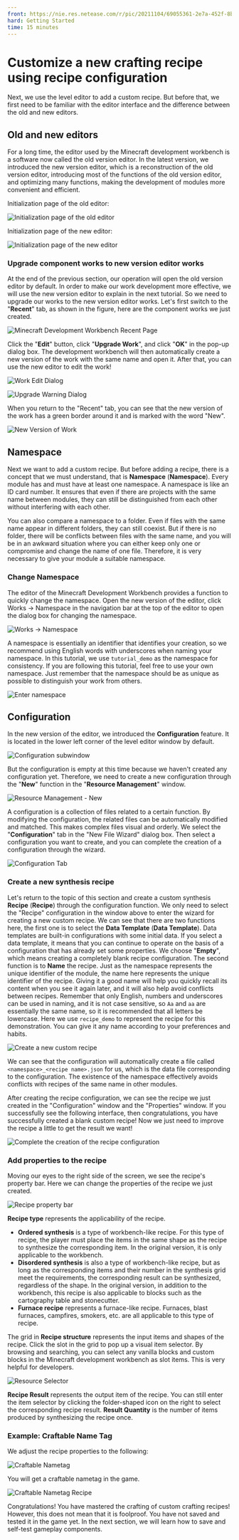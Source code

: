 ```yaml
--- 
front: https://nie.res.netease.com/r/pic/20211104/69055361-2e7a-452f-8b1a-f23e1262a03a.jpg 
hard: Getting Started 
time: 15 minutes 
--- 
```


# Customize a new crafting recipe using recipe configuration 

Next, we use the level editor to add a custom recipe. But before that, we first need to be familiar with the editor interface and the difference between the old and new editors. 

## Old and new editors 

For a long time, the editor used by the Minecraft development workbench is a software now called the old version editor. In the latest version, we introduced the new version editor, which is a reconstruction of the old version editor, introducing most of the functions of the old version editor, and optimizing many functions, making the development of modules more convenient and efficient. 

Initialization page of the old editor: 

![Initialization page of the old editor](./images/1.2_level_editor_init_screen.png) 

Initialization page of the new editor: 

![Initialization page of the new editor](./images/1.2_new_level_editor_init_screen.png) 

### Upgrade component works to new version editor works 

At the end of the previous section, our operation will open the old version editor by default. In order to make our work development more effective, we will use the new version editor to explain in the next tutorial. So we need to upgrade our works to the new version editor works. Let's first switch to the "**Recent**" tab, as shown in the figure, here are the component works we just created. 

![Minecraft Development Workbench Recent Page](./images/1.2_mc_studio_recent_screen.png) 

Click the "**Edit**" button, click "**Upgrade Work**", and click "**OK**" in the pop-up dialog box. The development workbench will then automatically create a new version of the work with the same name and open it. After that, you can use the new editor to edit the work! 

![Work Edit Dialog](./images/1.2_recent_screen_component_edit.png) 

![Upgrade Warning Dialog](./images/1.2_upgrade_warning.png) 

When you return to the "Recent" tab, you can see that the new version of the work has a green border around it and is marked with the word "New". 

![New Version of Work](./images/1.2_mc_studio_recent_screen_with_new_editor.png) 

## Namespace 

Next we want to add a custom recipe. But before adding a recipe, there is a concept that we must understand, that is **Namespace** (**Namespace**). Every module has and must have at least one namespace. A namespace is like an ID card number. It ensures that even if there are projects with the same name between modules, they can still be distinguished from each other without interfering with each other. 

You can also compare a namespace to a folder. Even if files with the same name appear in different folders, they can still coexist. But if there is no folder, there will be conflicts between files with the same name, and you will be in an awkward situation where you can either keep only one or compromise and change the name of one file. Therefore, it is very necessary to give your module a suitable namespace. 

### Change Namespace 

The editor of the Minecraft Development Workbench provides a function to quickly change the namespace. Open the new version of the editor, click Works -> Namespace in the navigation bar at the top of the editor to open the dialog box for changing the namespace. 

![Works -> Namespace](./images/1.2_navigation_namespace.png) 


A namespace is essentially an identifier that identifies your creation, so we recommend using English words with underscores when naming your namespace. In this tutorial, we use `tutorial_demo` as the namespace for consistency. If you are following this tutorial, feel free to use your own namespace. Just remember that the namespace should be as unique as possible to distinguish your work from others. 

![Enter namespace](./images/1.2_modify_namespace.png) 

## Configuration 

In the new version of the editor, we introduced the **Configuration** feature. It is located in the lower left corner of the level editor window by default. 

![Configuration subwindow](./images/1.2_configuration_subwindow.png) 

But the configuration is empty at this time because we haven't created any configuration yet. Therefore, we need to create a new configuration through the "**New**" function in the "**Resource Management**" window. 

![Resource Management - New](./images/1.2_resource_management_new.png) 

A configuration is a collection of files related to a certain function. By modifying the configuration, the related files can be automatically modified and matched. This makes complex files visual and orderly. We select the "**Configuration**" tab in the "New File Wizard" dialog box. Then select a configuration you want to create, and you can complete the creation of a configuration through the wizard. 

![Configuration Tab](./images/1.2_new_file_wizard_config.png) 

### Create a new synthesis recipe 

Let's return to the topic of this section and create a custom synthesis **Recipe** (**Recipe**) through the configuration function. We only need to select the "Recipe" configuration in the window above to enter the wizard for creating a new custom recipe. We can see that there are two functions here, the first one is to select the **Data Template** (**Data Template**). Data templates are built-in configurations with some initial data. If you select a data template, it means that you can continue to operate on the basis of a configuration that has already set some properties. We choose "**Empty**", which means creating a completely blank recipe configuration. The second function is to **Name** the recipe. Just as the namespace represents the unique identifier of the module, the name here represents the unique identifier of the recipe. Giving it a good name will help you quickly recall its content when you see it again later, and it will also help avoid conflicts between recipes. Remember that only English, numbers and underscores can be used in naming, and it is not case sensitive, so `Aa` and `aa` are essentially the same name, so it is recommended that all letters be lowercase. Here we use `recipe_demo` to represent the recipe for this demonstration. You can give it any name according to your preferences and habits. 

![Create a new custom recipe](./images/1.2_recipe_config_wizard.png) 

We can see that the configuration will automatically create a file called `<namespace>_<recipe name>.json` for us, which is the data file corresponding to the configuration. The existence of the namespace effectively avoids conflicts with recipes of the same name in other modules. 

After creating the recipe configuration, we can see the recipe we just created in the "Configuration" window and the "Properties" window. If you successfully see the following interface, then congratulations, you have successfully created a blank custom recipe! Now we just need to improve the recipe a little to get the result we want! 

![Complete the creation of the recipe configuration](./images/1.2_post-creation_of_recipe.png) 

### Add properties to the recipe 

Moving our eyes to the right side of the screen, we see the recipe's property bar. Here we can change the properties of the recipe we just created. 

![Recipe property bar](./images/1.2_recipe_property.png) 

**Recipe type** represents the applicability of the recipe. 

- **Ordered synthesis** is a type of workbench-like recipe. For this type of recipe, the player must place the items in the same shape as the recipe to synthesize the corresponding item. In the original version, it is only applicable to the workbench. 
- **Disordered synthesis** is also a type of workbench-like recipe, but as long as the corresponding items and their number in the synthesis grid meet the requirements, the corresponding result can be synthesized, regardless of the shape. In the original version, in addition to the workbench, this recipe is also applicable to blocks such as the cartography table and stonecutter. 
- **Furnace recipe** represents a furnace-like recipe. Furnaces, blast furnaces, campfires, smokers, etc. are all applicable to this type of recipe. 

The grid in **Recipe structure** represents the input items and shapes of the recipe. Click the slot in the grid to pop up a visual item selector. By browsing and searching, you can select any vanilla blocks and custom blocks in the Minecraft development workbench as slot items. This is very helpful for developers. 

![Resource Selector](./images/1.2_resource_pickup_dialog.png) 

**Recipe Result** represents the output item of the recipe. You can still enter the item selector by clicking the folder-shaped icon on the right to select the corresponding recipe result. **Result Quantity** is the number of items produced by synthesizing the recipe once. 

### Example: Craftable Name Tag 


We adjust the recipe properties to the following: 

![Craftable Nametag](./images/1.2_craftable_nametag.png) 

You will get a craftable nametag in the game. 

![Craftable Nametag Recipe](./images/1.2_craftable_nametag_recipe.png) 

Congratulations! You have mastered the crafting of custom crafting recipes! However, this does not mean that it is foolproof. You have not saved and tested it in the game yet. In the next section, we will learn how to save and self-test gameplay components.